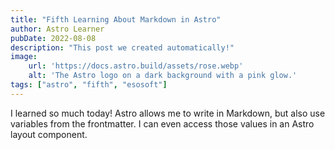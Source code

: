 ```yaml
---
title: "Fifth Learning About Markdown in Astro"
author: Astro Learner
pubDate: 2022-08-08
description: "This post we created automatically!"
image:
    url: 'https://docs.astro.build/assets/rose.webp'
    alt: 'The Astro logo on a dark background with a pink glow.'
tags: ["astro", "fifth", "esosoft"]
---
```

I learned so much today! Astro allows me to write in Markdown, but also use variables from the frontmatter. I can even access those values in an Astro layout component.